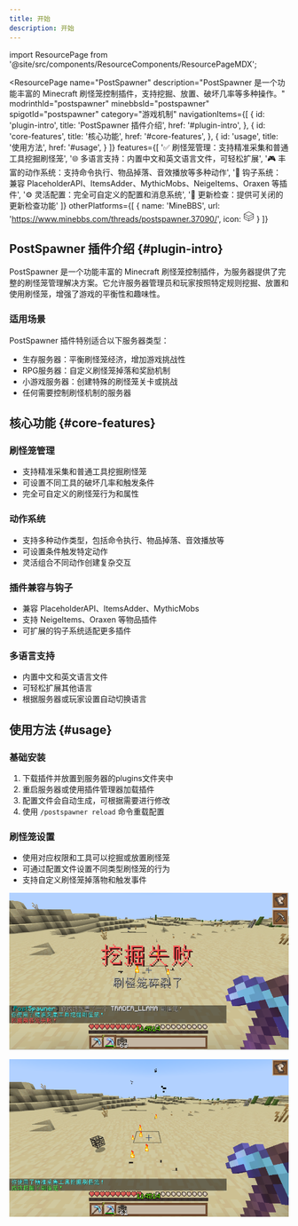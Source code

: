 ```yaml
---
title: 开始
description: 开始
---
```

import ResourcePage from '@site/src/components/ResourceComponents/ResourcePageMDX';

<ResourcePage 
  name="PostSpawner" 
  description="PostSpawner 是一个功能丰富的 Minecraft 刷怪笼控制插件，支持挖掘、放置、破坏几率等多种操作。"
  modrinthId="postspawner"
  minebbsId="postspawner"
  spigotId="postspawner"
  category="游戏机制"
  navigationItems={[
    {
      id: 'plugin-intro',
      title: 'PostSpawner 插件介绍',
      href: '#plugin-intro',
    },
    {
      id: 'core-features',
      title: '核心功能',
      href: '#core-features',
    },
    {
      id: 'usage',
      title: '使用方法',
      href: '#usage',
    }
  ]}
  features={[
    '✅ 刷怪笼管理：支持精准采集和普通工具挖掘刷怪笼',
    '🌐 多语言支持：内置中文和英文语言文件，可轻松扩展',
    '🎮 丰富的动作系统：支持命令执行、物品掉落、音效播放等多种动作',
    '🔌 钩子系统：兼容 PlaceholderAPI、ItemsAdder、MythicMobs、NeigeItems、Oraxen 等插件',
    '⚙️ 灵活配置：完全可自定义的配置和消息系统',
    '🔄 更新检查：提供可关闭的更新检查功能'
  ]}
  otherPlatforms={[
    {
      name: 'MineBBS',
      url: 'https://www.minebbs.com/threads/postspawner.37090/',
      icon: <svg width="20" height="20" viewBox="0 0 24 24" fill="none" xmlns="http://www.w3.org/2000/svg">
              <path d="M12 2L2 7v10l10 5 10-5V7L12 2z" stroke="currentColor" strokeWidth="2" strokeLinecap="round" strokeLinejoin="round"/>
              <path d="M12 22v-5" stroke="currentColor" strokeWidth="2" strokeLinecap="round" strokeLinejoin="round"/>
              <path d="M12 17L2 12" stroke="currentColor" strokeWidth="2" strokeLinecap="round" strokeLinejoin="round"/>
              <path d="M12 12L2 7" stroke="currentColor" strokeWidth="2" strokeLinecap="round" strokeLinejoin="round"/>
              <path d="M12 17l10-5" stroke="currentColor" strokeWidth="2" strokeLinecap="round" strokeLinejoin="round"/>
              <path d="M12 12l10-5" stroke="currentColor" strokeWidth="2" strokeLinecap="round" strokeLinejoin="round"/>
            </svg>
    }
  ]}
>

## PostSpawner 插件介绍 {#plugin-intro}

PostSpawner 是一个功能丰富的 Minecraft 刷怪笼控制插件，为服务器提供了完整的刷怪笼管理解决方案。它允许服务器管理员和玩家按照特定规则挖掘、放置和使用刷怪笼，增强了游戏的平衡性和趣味性。

### 适用场景

PostSpawner 插件特别适合以下服务器类型：

- 生存服务器：平衡刷怪笼经济，增加游戏挑战性
- RPG服务器：自定义刷怪笼掉落和奖励机制
- 小游戏服务器：创建特殊的刷怪笼关卡或挑战
- 任何需要控制刷怪机制的服务器

## 核心功能 {#core-features}

### 刷怪笼管理

- 支持精准采集和普通工具挖掘刷怪笼
- 可设置不同工具的破坏几率和触发条件
- 完全可自定义的刷怪笼行为和属性

### 动作系统

- 支持多种动作类型，包括命令执行、物品掉落、音效播放等
- 可设置条件触发特定动作
- 灵活组合不同动作创建复杂交互

### 插件兼容与钩子

- 兼容 PlaceholderAPI、ItemsAdder、MythicMobs
- 支持 NeigeItems、Oraxen 等物品插件
- 可扩展的钩子系统适配更多插件

### 多语言支持

- 内置中文和英文语言文件
- 可轻松扩展其他语言
- 根据服务器或玩家设置自动切换语言

## 使用方法 {#usage}

### 基础安装

1. 下载插件并放置到服务器的plugins文件夹中
2. 重启服务器或使用插件管理器加载插件
3. 配置文件会自动生成，可根据需要进行修改
4. 使用 `/postspawner reload` 命令重载配置

### 刷怪笼设置

- 使用对应权限和工具可以挖掘或放置刷怪笼
- 可通过配置文件设置不同类型刷怪笼的行为
- 支持自定义刷怪笼掉落物和触发事件

![](_images/show1.png)

![](_images/show2.png)

</ResourcePage>

<!-- ![](https://cdn.jsdelivr.net/npm/@intergrav/devins-badges@3/assets/compact/supported/spigot_vector.svg)
![](https://cdn.jsdelivr.net/npm/@intergrav/devins-badges@3/assets/compact/supported/paper_vector.svg)
![](https://cdn.jsdelivr.net/npm/@intergrav/devins-badges@3/assets/compact/available/modrinth_vector.svg)
![](https://cdn.jsdelivr.net/npm/@intergrav/devins-badges@3/assets/compact/available/github_vector.svg)
![](https://gitee.com/postyizhan/images-hosting/releases/download/svg/minebbs_badge.svg) -->
